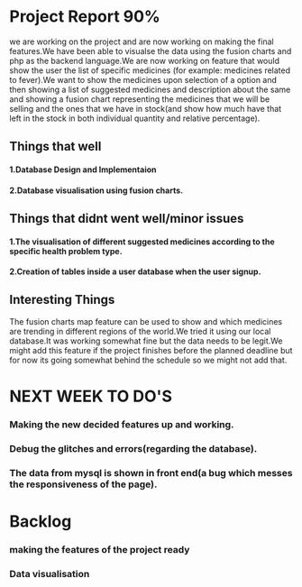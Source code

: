 # Project Report 90%
we are working on the project and are now working on making the final features.We have been able to visualse the data using the fusion charts and php as the backend language.We are now working on feature that would show the user the list of specific medicines (for example: medicines related to fever).We want to show the medicines upon selection of a option and then showing a list of suggested medicines and description about the same and showing a fusion chart representing the medicines that we will be selling and the ones that we have in stock(and show how much have that left in the stock in both individual quantity and relative percentage).

## Things that well
#### 1.Database Design and Implementaion
#### 2.Database visualisation using fusion charts.

## Things that didnt went well/minor issues

#### 1.The visualisation of different suggested medicines according to the specific health problem type.
#### 2.Creation of tables inside a user database when the user signup.

## Interesting Things
The fusion charts map feature can be used to show and which medicines are trending in different regions of the world.We tried it
using our local database.It was working somewhat fine but the data needs to be legit.We might add this feature if the project finishes before the planned deadline but for now its going somewhat behind the schedule so we might not add that.


# NEXT WEEK TO DO'S

### Making the new decided features up and working.
### Debug the glitches and errors(regarding the database).
### The data from mysql is shown in front end(a bug which messes the responsiveness of the page).

# Backlog

### making the features of the project ready
### Data visualisation

